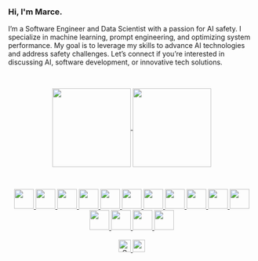 ### Hi, I'm Marce.

I’m a Software Engineer and Data Scientist with a passion for AI safety. I specialize in machine learning, prompt engineering, and optimizing system performance. My goal is to leverage my skills to advance AI technologies and address safety challenges. Let’s connect if you’re interested in discussing AI, software development, or innovative tech solutions.

<br/>

<p align="center">
  <a href="https://github.com/marceFrasson">
  <img
      align="center"
      height="160em"
      src="https://github-readme-stats-sigma-five.vercel.app/api?username=marceFrasson&theme=dark&show_icons=true" />
</a>  
  <a href="https://github.com/marceFrasson">
    <img
      align="center"
      height="160em"
      src="https://github-readme-stats-sigma-five.vercel.app/api/top-langs/?username=marceFrasson&show_icons=true&include_all_commits=true&count_private=true&layout=compact&theme=dark"
    />
  </a>
</p>

<br/>

<p align="center">
  <a href="#">
    <img src="https://cdn.worldvectorlogo.com/logos/c-1.svg" height="40">
  </a>
  <a href="#">
    <img src="https://upload.wikimedia.org/wikipedia/commons/thumb/1/18/ISO_C%2B%2B_Logo.svg/1822px-ISO_C%2B%2B_Logo.svg.png" height="40">
  </a>
  <a href="#">
    <img src="https://upload.wikimedia.org/wikipedia/commons/thumb/c/c3/Python-logo-notext.svg/1869px-Python-logo-notext.svg.png" height="40">
  </a>
  <a href="#">
    <img src="https://upload.wikimedia.org/wikipedia/pt/thumb/3/30/Java_programming_language_logo.svg/1200px-Java_programming_language_logo.svg.png" height="40">
  </a>
  <a href="#">
    <img src="https://www.svgrepo.com/show/303658/nodejs-1-logo.svg" height="40">
  </a>
  <a href="#">
    <img src="https://icon-library.com/images/terminal-icon-png/terminal-icon-png-0.jpg" height="40">
  </a>
  <a href="#">
    <img src="https://avatars.githubusercontent.com/u/4998052?s=280&v=4" height="40">
  </a>
  <a href="#">
    <img src="https://seeklogo.com/images/A/azure-synapse-analytics-logo-B87A556A9C-seeklogo.com.png" height="40">
  </a>
  <a href="#">
    <img src="https://upload.wikimedia.org/wikipedia/commons/thumb/3/3f/Git_icon.svg/1200px-Git_icon.svg.png" height="40">
  </a>
  <a href="#">
    <img src="https://cdn.jsdelivr.net/gh/devicons/devicon/icons/vscode/vscode-original.svg" height="40">
  </a>
  <a href="#">
    <img src="https://resources.jetbrains.com/storage/products/intellij-idea/img/meta/intellij-idea_logo_300x300.png" height="40">
  </a>
  <a href="#">
    <img src="https://cdn.jsdelivr.net/gh/devicons/devicon/icons/slack/slack-original.svg" height="40">
  </a>
  <a href="#">
    <img src="https://upload.wikimedia.org/wikipedia/commons/thumb/3/35/Tux.svg/1200px-Tux.svg.png" height="40">
  </a>
  <a href="#">
    <img src="https://upload.wikimedia.org/wikipedia/commons/thumb/5/5f/Windows_logo_-_2012.svg/1200px-Windows_logo_-_2012.svg.png" height="40">
  </a>
  <a href="#">
    <img src="http://svgur.com/i/TJ_.svg" height="40">
  </a>
  <br/>  
  <br/>
  <a href="https://www.linkedin.com/in/marcefrasson/">
    <img src="https://img.shields.io/badge/-Marce%20Frasson-blue?style=flat-square&logo=Linkedin&logoColor=white&link=https://www.linkedin.com/in/marcefrasson/" height="25/>
  </a>
  <a href="#" alt="Gmail">
  <img src="https://img.shields.io/badge/-marcefrasson@gmail.com-FF0000?style=flat-square&labelColor=FF0000&logo=gmail&logoColor=white&link=marcefrasson@gmail.com" height="25"/>
  </a>
</p>

<br/>
